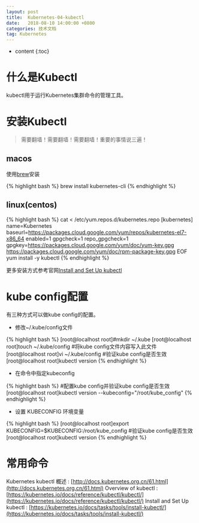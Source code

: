 ```yaml
---
layout: post
title:  Kubernetes-04-kubectl
date:   2018-08-10 14:00:00 +0800
categories: 技术文档
tag: Kubernetes
---
```


* content
{:toc}


什么是Kubectl
==============

kubectl用于运行Kubernetes集群命令的管理工具。

安装Kubectl
==============

> 需要翻墙！需要翻墙！需要翻墙！重要的事情说三遍！

macos
--------------

使用[brew](https://brew.sh/)安装

{% highlight bash %}
brew install kubernetes-cli
{% endhighlight %}

linux(centos)
--------------

{% highlight bash %}
cat <<EOF > /etc/yum.repos.d/kubernetes.repo
[kubernetes]
name=Kubernetes
baseurl=https://packages.cloud.google.com/yum/repos/kubernetes-el7-x86_64
enabled=1
gpgcheck=1
repo_gpgcheck=1
gpgkey=https://packages.cloud.google.com/yum/doc/yum-key.gpg https://packages.cloud.google.com/yum/doc/rpm-package-key.gpg
EOF
yum install -y kubectl
{% endhighlight %}

更多安装方式参考官网[Install and Set Up kubectl](https://kubernetes.io/docs/tasks/tools/install-kubectl/)


kube config配置
==============

有三种方式可以做kube config的配置。

+ 修改~/.kube/config文件

{% highlight bash %}
[root@localhost root]#mkdir ~/.kube
[root@localhost root]touch ~/.kube/config
#将kube config文件内容写入此文件
[root@localhost root]vi ~/.kube/config
#验证kube config是否生效
[root@localhost root]kubectl version
{% endhighlight %}

+ 在命令中指定kubeconfig

{% highlight bash %}
#配置kube config并验证kube config是否生效
[root@localhost root]kubectl version --kubeconfig="/root/kube_config"
{% endhighlight %}

+ 设置 KUBECONFIG 环境变量

{% highlight bash %}
[root@localhost root]export  KUBECONFIG=$KUBECONFIG:/root/kube_config
#验证kube config是否生效
[root@localhost root]kubectl version
{% endhighlight %}


常用命令
==============

Kubernetes kubectl 概述 : [http://docs.kubernetes.org.cn/61.html](http://docs.kubernetes.org.cn/61.html)
Overview of kubectl : [https://kubernetes.io/docs/reference/kubectl/kubectl/](https://kubernetes.io/docs/reference/kubectl/kubectl/)
Install and Set Up kubectl : [https://kubernetes.io/docs/tasks/tools/install-kubectl/](https://kubernetes.io/docs/tasks/tools/install-kubectl/)
